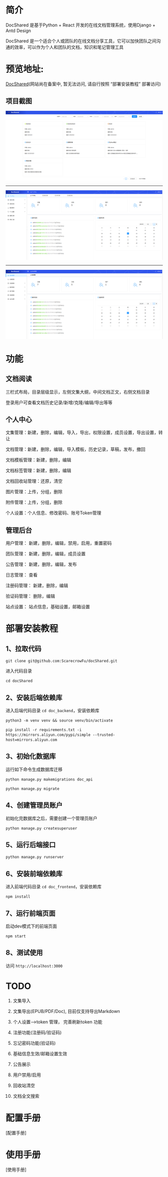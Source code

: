 
# 简介

DocShared 是基于Python + React 开发的在线文档管理系统，使用Django + Antd Design

DocShared 是一个适合个人或团队的在线文档分享工具，它可以加快团队之间沟通的效率，可以作为个人和团队的文档，知识和笔记管理工具

# 预览地址:

[DocShared](doc_demo.fualan.com)(网站尚在备案中, 暂无法访问, 请自行按照 “部署安装教程” 部署访问)


## 项目截图

![./docs/images/index.png](./docs/images/index.png)

----

![./docs/images/index.png](./docs/images/personal.png)

----

![./docs/images/index.png](./docs/images/admin.png)


# 功能

## 文档阅读

三栏式布局，目录层级显示，左侧文集大纲，中间文档正文，右侧文档目录

登录用户可查看文档历史记录/新增/克隆/编辑/导出等等

## 个人中心

文集管理：新建，删除，编辑，导入，导出，权限设置，成员设置，导出设置，转让

文档管理：新建，删除，编辑，导入模板，历史记录，草稿，发布，撤回

文档模板管理：新建，删除，编辑

文档标签管理：新建，删除，编辑

文档回收站管理：还原，清空

图片管理：上传，分组，删除

附件管理：上传，分组，删除

个人设置：个人信息、修改密码、账号Token管理

## 管理后台

用户管理： 新建，删除，编辑，禁用，启用，重置密码

团队管理： 新建，删除，编辑，成员设置

公告管理： 新建，删除，编辑，发布

日志管理： 查看

注册码管理： 新建，删除，编辑

验证码管理： 删除，编辑

站点设置： 站点信息，基础设置，邮箱设置

# 部署安装教程

## 1、拉取代码

```
git clone git@github.com:ScarecrowFu/docShared.git
```

进入代码目录

```shell script
cd docShared
```
## 2、安装后端依赖库

进入后端代码目录 `cd doc_backend`，安装依赖库

```shell script
python3 -m venv venv && source venv/bin/activate
```

```shell script
pip install -r requirements.txt -i https://mirrors.aliyun.com/pypi/simple --trusted-host=mirrors.aliyun.com
```

## 3、初始化数据库

运行如下命令生成数据库迁移

```shell script
python manage.py makemigrations doc_api
```

```shell script
python manage.py migrate
```

## 4、创建管理员账户

初始化完数据库之后，需要创建一个管理员账户

```shell script
python manage.py createsuperuser
```

## 5、运行后端接口

```shell script
python manage.py runserver
```

## 6、安装前端依赖库

进入前端代码目录 `cd doc_frontend`，安装依赖库

```shell script
npm install
```

## 7、运行前端页面

启动dev模式下的前端页面

```shell script
npm start
```

## 8、测试使用

访问 `http://localhost:3000`

# TODO

1. 文集导入

2. 文集导出(EPUB/PDF/Doc), 目前仅支持导出Markdown

3. 个人设置-->token 管理， 完善刷新token 功能

4. 注册功能(注册码/验证码)

5. 忘记密码功能(验证码)

6. 基础信息生效/邮箱设置生效

7. 公告展示

8. 用户禁用/启用

9. 回收站清空

10. 文档全文搜索

# 配置手册

[配置手册]

# 使用手册

[使用手册]